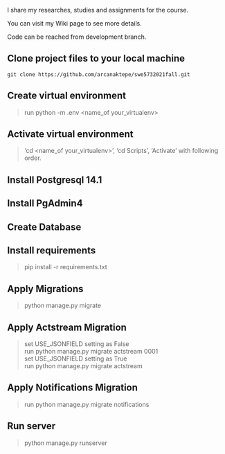 
I share my researches, studies and assignments for the course. 

You can visit my Wiki page to see more details.

Code can be reached from development branch.

## Clone project files to your local machine
	git clone https://github.com/arcanaktepe/swe5732021fall.git

## Create virtual environment
  > run python -m .env  <name_of your_virtualenv>
## Activate virtual environment
> ‘cd <name_of your_virtualenv>’, ‘cd Scripts’, ‘Activate’	with following order.
  
## Install Postgresql 14.1
## Install PgAdmin4
## Create Database
## Install requirements
> pip install -r requirements.txt
## Apply Migrations
> python manage.py migrate
## Apply Actstream Migration
> set USE_JSONFIELD setting as False  
> run python manage.py migrate actstream 0001  
> set USE_JSONFIELD setting as True  
> run python manage.py migrate actstream
## Apply Notifications Migration
> run python manage.py migrate notifications
## Run server
> python manage.py runserver
